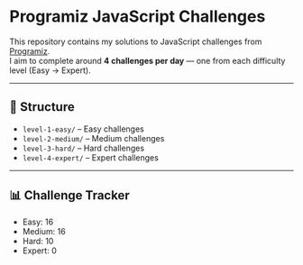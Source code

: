 # Programiz JavaScript Challenges

This repository contains my solutions to JavaScript challenges from [Programiz](https://www.programiz.com/javascript).  
I aim to complete around **4 challenges per day** — one from each difficulty level (Easy → Expert).

---

## 📂 Structure

- `level-1-easy/` – Easy challenges
- `level-2-medium/` – Medium challenges
- `level-3-hard/` – Hard challenges
- `level-4-expert/` – Expert challenges

---

## 📊 Challenge Tracker

- Easy: 16
- Medium: 16
- Hard: 10
- Expert: 0
